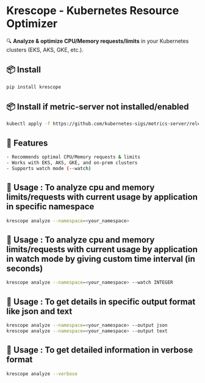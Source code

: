 # Krescope - Kubernetes Resource Optimizer

🔍 **Analyze & optimize CPU/Memory requests/limits** in your Kubernetes clusters (EKS, AKS, GKE, etc.).

## 📦 Install
```sh
pip install krescope
```

## 📦 Install if metric-server not installed/enabled
```sh
kubectl apply -f https://github.com/kubernetes-sigs/metrics-server/releases/latest/download/components.yaml
```

## 📌 Features
```sh
- Recommends optimal CPU/Memory requests & limits
- Works with EKS, AKS, GKE, and on-prem clusters
- Supports watch mode (--watch)
```

## 🚀 Usage : To analyze cpu and memory limits/requests with current usage by application in specific namespace
```sh
krescope analyze --namespace=<your_namespace>
```

## 🚀 Usage : To analyze cpu and memory limits/requests with current usage by application in watch mode by giving custom time interval (in seconds)
```sh
krescope analyze --namespace=<your_namespace> --watch INTEGER
```

## 🚀 Usage : To get details in specific output format like json and text 
```sh
krescope analyze --namespace=<your_namespace> --output json
krescope analyze --namespace=<your_namespace> --output text
```

## 🚀 Usage : To get detailed information in verbose format
```sh
krescope analyze --verbose
```